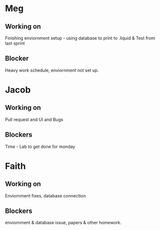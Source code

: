 # Meg
## Working on 
Finishing enviornment setup - using database to print to .liquid & Test from last sprint
## Blocker
Heavy work schedule, enviornment not set up. 

# Jacob

## Working on 
Pull request and UI and Bugs
## Blockers
Time - Lab to get done for monday

# Faith
## Working on
Enviornment fixes, database connection 
## Blockers
enviornment & database issue, papers & other homework. 
